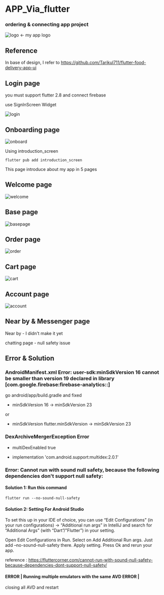 # APP_Via_flutter
### ordering & connecting app project
![logo](https://user-images.githubusercontent.com/68888169/173794942-f1d2c123-1a64-4f31-bd89-07758c653787.png)
<- my app logo


## Reference
In base of design, I refer to https://github.com/Tarikul711/flutter-food-delivery-app-ui



## Login page
you must support flutter 2.8 and connect firebase

use SignInScreen Widget

![login](https://user-images.githubusercontent.com/68888169/173795225-1151a078-a0db-4a76-a9f4-1c4bd76202aa.png)


## Onboarding page
![onboard](https://user-images.githubusercontent.com/68888169/173796516-18014ff0-07a3-40db-91a0-355770241980.png)



Using introduction_screen 

``` flutter pub add introduction_screen ```

This page introduce about my app in 5 pages


## Welcome page
![welcome](https://user-images.githubusercontent.com/68888169/173796225-6c6a043b-0487-4679-a156-a03810c8f0f5.png)



## Base page
![basepage](https://user-images.githubusercontent.com/68888169/173796344-92d46f11-c7bd-46c6-85b2-c81670a42d86.png)



## Order page

![order](https://user-images.githubusercontent.com/68888169/173796573-5d59c83a-f011-4022-a508-1e22cd494e54.png)



## Cart page

![cart](https://user-images.githubusercontent.com/68888169/173798587-85171cfe-0956-4cd8-97bf-22c24f820311.png)



## Account page

![account](https://user-images.githubusercontent.com/68888169/173798938-f206a841-e53e-46ff-a69d-09656eea3dec.png)


## Near by & Messenger page

Near by - I didn't make it yet

chatting page - null safety issue


## Error & Solution

### AndroidManifest.xml Error: user-sdk:minSdkVersion 16 cannot be smaller than version 19 declared in library [com.google.firebase:firebase-analytics::]
go android/app/build.gradle and fixed

- minSdkVersion 16 -> minSdkVersion 23

or 

- minSdkVersion flutter.minSdkVersion -> minSdkVersion 23

### DexArchiveMergerException Error
-  multiDexEnabled true

-  implementation 'com.android.support:multidex:2.0.1'


### Error: Cannot run with sound null safety, because the following dependencies don't support null safety:

#### Solution 1: Run this command

```flutter run --no-sound-null-safety```

#### Solution 2: Setting For Android Studio

To set this up in your IDE of choice, you can use “Edit Configurations” (in your run configurations) 
→ “Additional run args” in IntelliJ and search for “Additional Args” (with “Dart”/”Flutter”) in your setting.

Open Edit Configurations in Run.
Select on Add Additional Run args.
Just add –no-sound-null-safety there.
Apply setting. Press Ok and rerun your app.

reference : https://fluttercorner.com/cannot-run-with-sound-null-safety-because-dependencies-dont-support-null-safety/


#### ERROR | Running multiple emulators with the same AVD ERROR |
closing all AVD and restart
